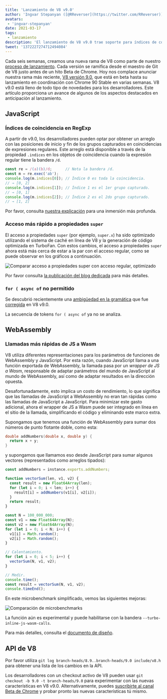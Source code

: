 ```yaml
---
title: 'Lanzamiento de V8 v9.0'
author: 'Ingvar Stepanyan ([@RReverser](https://twitter.com/RReverser)), en línea'
avatars:
 - 'ingvar-stepanyan'
date: 2021-03-17
tags:
 - lanzamiento
description: 'El lanzamiento de V8 v9.0 trae soporte para índices de coincidencia en expresiones regulares y varias mejoras de rendimiento.'
tweet: '1372227274712494084'
---
```

Cada seis semanas, creamos una nueva rama de V8 como parte de nuestro [proceso de lanzamiento](https://v8.dev/docs/release-process). Cada versión se ramifica desde el maestro de Git de V8 justo antes de un hito Beta de Chrome. Hoy nos complace anunciar nuestra rama más reciente, [V8 versión 9.0](https://chromium.googlesource.com/v8/v8.git/+log/branch-heads/9.0), que está en beta hasta su lanzamiento en coordinación con Chrome 90 Stable en varias semanas. V8 v9.0 está lleno de todo tipo de novedades para los desarrolladores. Este artículo proporciona un avance de algunos de los aspectos destacados en anticipación al lanzamiento.

<!--truncate-->
## JavaScript

### Índices de coincidencia en RegExp

A partir de v9.0, los desarrolladores pueden optar por obtener un arreglo con las posiciones de inicio y fin de los grupos capturados en coincidencias de expresiones regulares. Este arreglo está disponible a través de la propiedad `.indices` en los objetos de coincidencia cuando la expresión regular tiene la bandera `/d`.

```javascript
const re = /(a)(b)/d;      // Nota la bandera /d.
const m = re.exec('ab');
console.log(m.indices[0]); // Índice 0 es toda la coincidencia.
// → [0, 2]
console.log(m.indices[1]); // Índice 1 es el 1er grupo capturado.
// → [0, 1]
console.log(m.indices[2]); // Índice 2 es el 2do grupo capturado.
// → [1, 2]
```

Por favor, consulta [nuestra explicación](https://v8.dev/features/regexp-match-indices) para una inmersión más profunda.

### Acceso más rápido a propiedades `super`

El acceso a propiedades `super` (por ejemplo, `super.x`) ha sido optimizado utilizando el sistema de caché en línea de V8 y la generación de código optimizada en TurboFan. Con estos cambios, el acceso a propiedades `super` ahora está más cerca de estar a la par con el acceso regular, como se puede observar en los gráficos a continuación.

![Comparar acceso a propiedades super con acceso regular, optimizado](/_img/fast-super/super-opt.svg)

Por favor consulta [la publicación del blog dedicada](https://v8.dev/blog/fast-super) para más detalles.

### `for ( async of` no permitido

Se descubrió recientemente una [ambigüedad en la gramática](https://github.com/tc39/ecma262/issues/2034) que fue [corregida](https://chromium-review.googlesource.com/c/v8/v8/+/2683221) en V8 v9.0.

La secuencia de tokens `for ( async of` ya no se analiza.

## WebAssembly

### Llamadas más rápidas de JS a Wasm

V8 utiliza diferentes representaciones para los parámetros de funciones de WebAssembly y JavaScript. Por esta razón, cuando JavaScript llama a una función exportada de WebAssembly, la llamada pasa por un *wrapper de JS a Wasm*, responsable de adaptar parámetros del mundo de JavaScript al mundo de WebAssembly, así como de adaptar resultados en la dirección opuesta.

Desafortunadamente, esto implica un costo de rendimiento, lo que significa que las llamadas de JavaScript a WebAssembly no eran tan rápidas como las llamadas de JavaScript a JavaScript. Para minimizar este gasto adicional, ahora el wrapper de JS a Wasm puede ser integrado en línea en el sitio de la llamada, simplificando el código y eliminando este marco extra.

Supongamos que tenemos una función de WebAssembly para sumar dos números de punto flotante doble, como esta:

```cpp
double addNumbers(double x, double y) {
  return x + y;
}
```

y supongamos que llamamos eso desde JavaScript para sumar algunos vectores (representados como arreglos tipados):

```javascript
const addNumbers = instance.exports.addNumbers;

function vectorSum(len, v1, v2) {
  const result = new Float64Array(len);
  for (let i = 0; i < len; i++) {
    result[i] = addNumbers(v1[i], v2[i]);
  }
  return result;
}

const N = 100_000_000;
const v1 = new Float64Array(N);
const v2 = new Float64Array(N);
for (let i = 0; i < N; i++) {
  v1[i] = Math.random();
  v2[i] = Math.random();
}

// Calentamiento.
for (let i = 0; i < 5; i++) {
  vectorSum(N, v1, v2);
}

// Medir.
console.time();
const result = vectorSum(N, v1, v2);
console.timeEnd();
```

En este microbenchmark simplificado, vemos las siguientes mejoras:

![Comparación de microbenchmarks](/_img/v8-release-90/js-to-wasm.svg)

La función aún es experimental y puede habilitarse con la bandera `--turbo-inline-js-wasm-calls`.

Para más detalles, consulta el [documento de diseño](https://docs.google.com/document/d/1mXxYnYN77tK-R1JOVo6tFG3jNpMzfueQN1Zp5h3r9aM/edit).

## API de V8

Por favor utiliza `git log branch-heads/8.9..branch-heads/9.0 include/v8.h` para obtener una lista de los cambios en la API.

Los desarrolladores con un checkout activo de V8 pueden usar `git checkout -b 9.0 -t branch-heads/9.0` para experimentar con las nuevas características en V8 v9.0. Alternativamente, puedes [suscribirte al canal Beta de Chrome](https://www.google.com/chrome/browser/beta.html) y probar pronto las nuevas características tú mismo.
